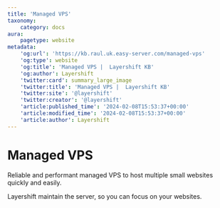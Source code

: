 ```yaml
---
title: 'Managed VPS'
taxonomy:
    category: docs
aura:
    pagetype: website
metadata:
    'og:url': 'https://kb.raul.uk.easy-server.com/managed-vps'
    'og:type': website
    'og:title': 'Managed VPS |  Layershift KB'
    'og:author': Layershift
    'twitter:card': summary_large_image
    'twitter:title': 'Managed VPS |  Layershift KB'
    'twitter:site': '@layershift'
    'twitter:creator': '@layershift'
    'article:published_time': '2024-02-08T15:53:37+00:00'
    'article:modified_time': '2024-02-08T15:53:37+00:00'
    'article:author': Layershift
---
```


# Managed VPS

Reliable and performant managed VPS to host multiple small websites quickly and easily.

Layershift maintain the server, so you can focus on your websites.
